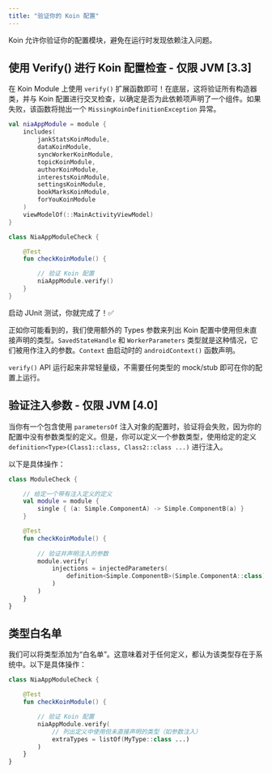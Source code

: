 ```yaml
---
title: "验证你的 Koin 配置"
---
```

Koin 允许你验证你的配置模块，避免在运行时发现依赖注入问题。

## 使用 Verify() 进行 Koin 配置检查 - 仅限 JVM [3.3]

在 Koin Module 上使用 `verify()` 扩展函数即可！在底层，这将验证所有构造器类，并与 Koin 配置进行交叉检查，以确定是否为此依赖项声明了一个组件。如果失败，该函数将抛出一个 `MissingKoinDefinitionException` 异常。

```kotlin
val niaAppModule = module {
    includes(
        jankStatsKoinModule,
        dataKoinModule,
        syncWorkerKoinModule,
        topicKoinModule,
        authorKoinModule,
        interestsKoinModule,
        settingsKoinModule,
        bookMarksKoinModule,
        forYouKoinModule
    )
    viewModelOf(::MainActivityViewModel)
}
```

```kotlin
class NiaAppModuleCheck {

    @Test
    fun checkKoinModule() {

        // 验证 Koin 配置
        niaAppModule.verify()
    }
}
```

启动 JUnit 测试，你就完成了！✅

正如你可能看到的，我们使用额外的 Types 参数来列出 Koin 配置中使用但未直接声明的类型。`SavedStateHandle` 和 `WorkerParameters` 类型就是这种情况，它们被用作注入的参数。`Context` 由启动时的 `androidContext()` 函数声明。

`verify()` API 运行起来非常轻量级，不需要任何类型的 mock/stub 即可在你的配置上运行。

## 验证注入参数 - 仅限 JVM [4.0]

当你有一个包含使用 `parametersOf` 注入对象的配置时，验证将会失败，因为你的配置中没有参数类型的定义。但是，你可以定义一个参数类型，使用给定的定义 `definition<Type>(Class1::class, Class2::class ...)` 进行注入。

以下是具体操作：

```kotlin
class ModuleCheck {

    // 给定一个带有注入定义的定义
    val module = module {
        single { (a: Simple.ComponentA) -> Simple.ComponentB(a) }
    }

    @Test
    fun checkKoinModule() {
        
        // 验证并声明注入的参数
        module.verify(
            injections = injectedParameters(
                definition<Simple.ComponentB>(Simple.ComponentA::class)
            )
        )
    }
}
```

## 类型白名单

我们可以将类型添加为“白名单”。这意味着对于任何定义，都认为该类型存在于系统中。以下是具体操作：

```kotlin
class NiaAppModuleCheck {

    @Test
    fun checkKoinModule() {

        // 验证 Koin 配置
        niaAppModule.verify(
            // 列出定义中使用但未直接声明的类型（如参数注入）
            extraTypes = listOf(MyType::class ...)
        )
    }
}
```